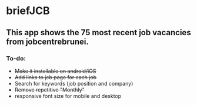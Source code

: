 # briefJCB
## This app shows the 75 most recent job vacancies from jobcentrebrunei. 

### To-do:
- ~~Make it installable on android/iOS~~
- ~~Add links to jcb page for each job~~
- Search for keywords (job position and company)
- ~~Remove repetitive "Monthly"~~
- responsive font size for mobile and desktop

